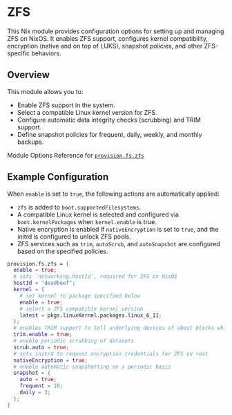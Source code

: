 # ZFS

This Nix module provides configuration options for setting up and managing ZFS on NixOS.
It enables ZFS support, configures kernel compatibility, encryption (native and on top of LUKS),
snapshot policies, and other ZFS-specific behaviors.

## Overview

This module allows you to:

- Enable ZFS support in the system.
- Select a compatible Linux kernel version for ZFS.
- Configure automatic data integrity checks (scrubbing) and TRIM support.
- Define snapshot policies for frequent, daily, weekly, and monthly backups.

Module Options Reference for [`provision.fs.zfs`](../options/nixos-all-options.md#provisionfszfsenable)

## Example Configuration

When `enable` is set to `true`, the following actions are automatically applied:

- `zfs` is added to `boot.supportedFilesystems`.
- A compatible Linux kernel is selected and configured via `boot.kernelPackages` when `kernel.enable` is true.
- Native encryption is enabled if `nativeEncryption` is set to `true`, and the initrd is configured to unlock ZFS pools.
- ZFS services such as `trim`, `autoScrub`, and `autoSnapshot` are configured based on the specified policies.

```nix
provision.fs.zfs = {
  enable = true;
  # sets `networking.hostId`, required for ZFS on NixOS
  hostId = "deadbeef";
  kernel = {
    # set kernel to package specified below
    enable = true;
    # select a ZFS compatible kernel version
    latest = pkgs.linuxKernel.packages.linux_6_11;
  };
  # enables TRIM support to tell underlying devices of about blocks which are no longer allocated
  trim.enable = true;
  # enable periodic scrubbing of datasets
  scrub.auto = true;
  # sets initrd to request encryption credentials for ZFS on root
  nativeEncryption = true;
  # enable automatic snapshotting on a periodic basis
  snapshot = {
    auto = true;
    frequent = 10;
    daily = 3;
  };
}
```
